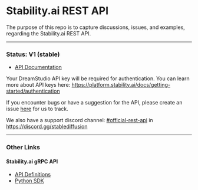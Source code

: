 # Stability.ai REST API

The purpose of this repo is to capture discussions, issues, and examples, regarding the Stability.ai REST API.

---

### Status: V1 (stable)

- [API Documentation](https://api.stability.ai)

Your DreamStudio API key will be required for authentication. You can learn more about API keys here: https://platform.stability.ai/docs/getting-started/authentication

If you encounter bugs or have a suggestion for the API, please create an issue [here](https://github.com/Stability-AI/REST-API/issues/new/choose) for us to track.

We also have a support discord channel: [#official-rest-api](https://discord.com/channels/1002292111942635562/1042896447311454361) in https://discord.gg/stablediffusion

---

### Other Links

#### Stability.ai gRPC API

- [API Definitions](https://github.com/Stability-AI/api-interfaces)
- [Python SDK](https://github.com/Stability-AI/stability-sdk)

